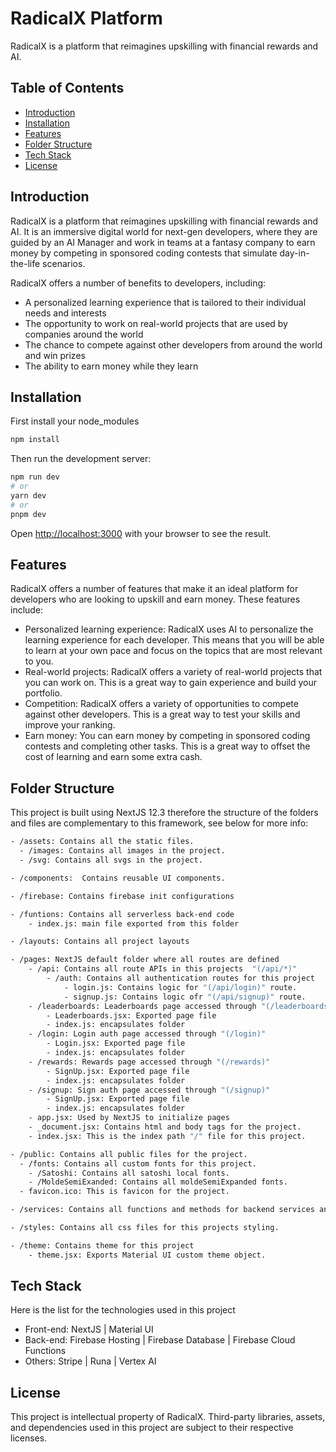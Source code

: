 # RadicalX Platform

RadicalX is a platform that reimagines upskilling with financial rewards and AI. 

## Table of Contents

- [Introduction](#introduction)
- [Installation](#installation)
- [Features](#features)
- [Folder Structure](#folder-structure)
- [Tech Stack](#tech-stack)
- [License](#license)

## Introduction

RadicalX is a platform that reimagines upskilling with financial rewards and AI. It is an immersive digital world for next-gen developers, where they are guided by an AI Manager and work in teams at a fantasy company to earn money by competing in sponsored coding contests that simulate day-in-the-life scenarios.

RadicalX offers a number of benefits to developers, including:

 - A personalized learning experience that is tailored to their individual needs and interests
 - The opportunity to work on real-world projects that are used by companies around the world
 - The chance to compete against other developers from around the world and win prizes
 - The ability to earn money while they learn


## Installation

First install your node_modules

```bash
npm install
```

Then run the development server:

```bash
npm run dev
# or
yarn dev
# or
pnpm dev
```

Open [http://localhost:3000](http://localhost:3000) with your browser to see the result.

## Features

RadicalX offers a number of features that make it an ideal platform for developers who are looking to upskill and earn money. These features include:

 - Personalized learning experience: RadicalX uses AI to personalize the learning experience for each developer. This means that you will be able to learn at your own pace and focus on the topics that are most relevant to you.
 - Real-world projects: RadicalX offers a variety of real-world projects that you can work on. This is a great way to gain experience and build your portfolio.
 - Competition: RadicalX offers a variety of opportunities to compete against other developers. This is a great way to test your skills and improve your ranking.
 - Earn money: You can earn money by competing in sponsored coding contests and completing other tasks. This is a great way to offset the cost of learning and   earn some extra cash.


## Folder Structure

This project is built using NextJS 12.3 therefore the structure of the folders and files are complementary to this framework, see below for more info: 

```bash
- /assets: Contains all the static files.
  - /images: Contains all images in the project.
  - /svg: Contains all svgs in the project.

- /components:  Contains reusable UI components.

- /firebase: Contains firebase init configurations

- /funtions: Contains all serverless back-end code 
    - index.js: main file exported from this folder

- /layouts: Contains all project layouts

- /pages: NextJS default folder where all routes are defined
    - /api: Contains all route APIs in this projects  "(/api/*)"
        - /auth: Contains all authentication routes for this project
            - login.js: Contains logic for "(/api/login)" route.
            - signup.js: Contains logic ofr "(/api/signup)" route.
    - /leaderboards: Leaderboards page accessed through "(/leaderboards)"
        - Leaderboards.jsx: Exported page file
        - index.js: encapsulates folder
    - /login: Login auth page accessed through "(/login)"
        - Login.jsx: Exported page file
        - index.js: encapsulates folder
    - /rewards: Rewards page accessed through "(/rewards)"
        - SignUp.jsx: Exported page file
        - index.js: encapsulates folder
    - /signup: Sign auth page accessed through "(/signup)"
        - SignUp.jsx: Exported page file
        - index.js: encapsulates folder
    - app.jsx: Used by NextJS to initialize pages
    - _document.jsx: Contains html and body tags for the project.
    - index.jsx: This is the index path "/" file for this project.

- /public: Contains all public files for the project.
  - /fonts: Contains all custom fonts for this project.
    - /Satoshi: Contains all satoshi local fonts.
    - /MoldeSemiExanded: Contains all moldeSemiExpanded fonts.
  - favicon.ico: This is favicon for the project.

- /services: Contains all functions and methods for backend services and API integrations

- /styles: Contains all css files for this projects styling.

- /theme: Contains theme for this project
    - theme.jsx: Exports Material UI custom theme object.
```

## Tech Stack

Here is the list for the technologies used in this project

- Front-end: NextJS | Material UI
- Back-end: Firebase Hosting | Firebase Database | Firebase Cloud Functions
- Others: Stripe | Runa | Vertex AI

## License

This project is intellectual property of RadicalX.
Third-party libraries, assets, and dependencies used in this project are subject to their respective licenses.





